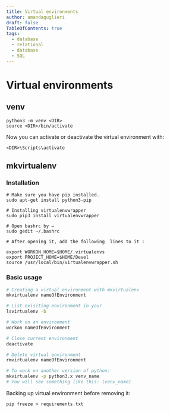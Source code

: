 ```yaml
---
title: Virtual environments
author: amandaguglieri
draft: false
TableOfContents: true
tags:
  - database
  - relational
  - database
  - SQL
---
```


# Virtual environments



## venv

```
python3 -m venv <DIR>
source <DIR>/bin/activate
```

Now you can activate or deactivate the virtual environment with:

```
<DIR>\Scripts\activate
```



## mkvirtualenv

### Installation

```
# Make sure you have pip installed.
sudo apt-get install python3-pip

# Installing virtualenvwrapper 
sudo pip3 install virtualenvwrapper

# Open bashrc by –
sudo gedit ~/.bashrc

# After opening it, add the following  lines to it :

export WORKON_HOME=$HOME/.virtualenvs
export PROJECT_HOME=$HOME/Devel
source /usr/local/bin/virtualenvwrapper.sh
```

### Basic usage

```bash
# Creating a virtual environment with mkvirtualenv
mkvirtualenv nameOfEnvironment

# List exisiting environment in your 
lsvirtualenv -b

# Work on an environment
workon nameOfEnvironment

# Close current environment
deactivate

# Delete virtual environment
rmvirtualenv nameOfEnvironment

# To work on another version of python:
mkvirtualenv -p python3.x venv_name
# You will see something like this: (venv_name)
```


Backing up virtual environment before removing it:

```
pip freeze > requirements.txt
```

